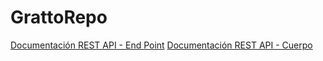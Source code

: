 # GrattoRepo

[Documentación REST API - End Point](DocumentationEndPoint.md)
[Documentación REST API - Cuerpo](DocumentationBody.md)